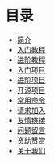 <!--
 * @Author: your name
 * @Date: 2020-12-24 10:14:46
 * @LastEditTime: 2020-12-24 11:28:31
 * @LastEditors: Please set LastEditors
 * @Description: In User Settings Edit
 * @FilePath: \book.respi.website\docs\SUMMARY.md
-->
# 目录

* [简介](README.md)
* [入门教程]()
* [进阶教程]()
* [入门项目]()
* [进阶项目]()
* [开源项目]()
* [常用命令]()
* [请求加入]()
* [友情链接]()
* [问题留言]()
* [资助赞赏]()
* [关于我们]()
